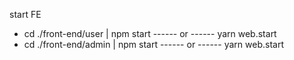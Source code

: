 start FE 
- cd ./front-end/user | npm start ------ or ------ yarn web.start
- cd ./front-end/admin | npm start ------ or ------ yarn web.start